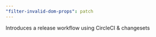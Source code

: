 ```yaml
---
"filter-invalid-dom-props": patch
---
```


Introduces a release workflow using CircleCI & changesets
